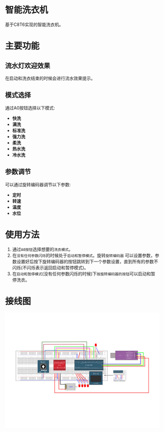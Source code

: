 # 智能洗衣机

基于C8T6实现的智能洗衣机。

# 主要功能

## 流水灯欢迎效果
在启动和洗衣结束的时候会进行流水效果提示。

## 模式选择

通过A0按钮选择以下模式:

- **快洗**
- **满洗**
- **标准洗**
- **强力洗**
- **柔洗**
- **热水洗**
- **冷水洗**

## 参数调节

可以通过旋转编码器调节以下参数:

- **定时**
- **转速**
- **温度**
- **水位**

# 使用方法

1. 通过`A0按钮`选择想要的`洗衣模式`。
2. 在`没有任何参数闪烁`的时候处于`启动和暂停模式`。旋转`旋转编码器`
   可以设置参数，参数设置好后按下旋转编码器的按钮跳转到下一个参数设置，直到所有的参数不闪烁(不闪烁表示返回启动和暂停模式)。
3. 在`启动和暂停模式`(没有任何参数闪烁的时候)下`按旋转编码器的按钮`可以启动和暂停洗衣。

# 接线图

<img src="./接线图.png">